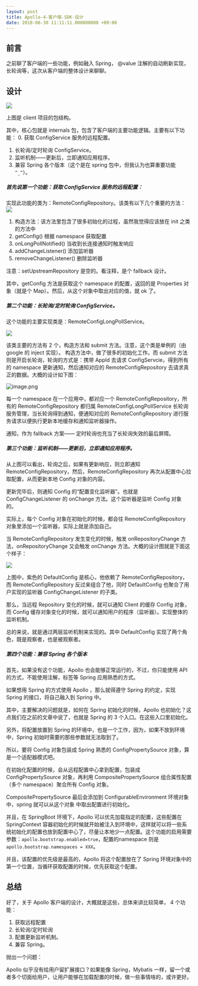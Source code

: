 ```yaml
---
layout: post
title: Apollo-4-客户端-SDK-设计
date: 2018-06-30 11:11:11.000000000 +09:00
---
```

## 前言

之前聊了客户端的一些功能，例如融入 Spring， @value 注解的自动刷新实现，长轮询等，这次从客户端的整体设计来聊聊。

## 设计

![](https://upload-images.jianshu.io/upload_images/4236553-d5a191546f35ad20.png?imageMogr2/auto-orient/strip%7CimageView2/2/w/1240)

上图是 client 项目的包结构。

其中，核心包就是 internals 包，包含了客户端的主要功能逻辑。主要有以下功能：
0. 获取 ConfigService 服务的远程配置。
1. 长轮询/定时轮询 ConfigService。
2. 监听机制——更新后，立即通知应用程序。
3. 兼容 Spring 各个版本（这个是在 spring 包中，但我认为也算重要功能 `^_^`）。

##### 首先说第一个功能：**获取 ConfigService 服务的远程配置**：
实现此功能的类为：RemoteConfigRepository。该类有以下几个重要的方法：
![](https://upload-images.jianshu.io/upload_images/4236553-96df10239dd861a9.png?imageMogr2/auto-orient/strip%7CimageView2/2/w/1240)


1. 构造方法：该方法里包含了很多初始化的过程，虽然我觉得应该放在 init 之类的方法中
2. getConfig() 根据 namespace 获取配置
3. onLongPollNotified() 当收到长连接通知时触发响应
4. addChangeListener() 添加监听器
5. removeChangeListener() 删除监听器

注意：setUpstreamRepository 是空的。看注释，是个 fallback 设计。

其中，getConfig 方法是获取这个 namespace 的配置，返回的是 Properties 对象（就是个 Map）。然后，从这个对象中取出对应的值，就 ok 了。



##### 第二个功能：长轮询/定时轮询 ConfigService。

这个功能的主要实现类是：RemoteConfigLongPollService。

![](https://upload-images.jianshu.io/upload_images/4236553-9c7d5aa0ae07d75f.png?imageMogr2/auto-orient/strip%7CimageView2/2/w/1240)

该类主要的方法有 2 个，构造方法和 submit 方法。注意，这个类是单例的（由 google 的 inject 实现）。
构造方法中，做了很多的初始化工作。而 submit 方法则是开启长轮询，轮询的方式是：携带 AppId 去请求 ConfigServcie，得到所有的 namespace 更新通知，然后通知对应的  RemoteConfigRepository 去请求真正的数据。大概的设计如下图：

![image.png](https://upload-images.jianshu.io/upload_images/4236553-c07a2f5cf49b663c.png?imageMogr2/auto-orient/strip%7CimageView2/2/w/1240)

每一个 namespace 在一个应用中，都对应一个 RemoteConfigRepository，所有的 RemoteConfigRepository 都归属 RemoteConfigLongPollService 长轮询服务管理，当长轮询得到通知，便通知对应的 RemoteConfigRepository 进行服务请求以便执行更新本地缓存和通知监听器操作。

通知，作为 fallback 方案—— 定时轮询也充当了长轮询失效的最后屏障。


##### 第三个功能：监听机制——更新后，立即通知应用程序。


从上图可以看出，轮询之后，如果有更新响应，则立即通知 RemoteConfigRepository，然后，RemoteConfigRepository 再次从配置中心拉取配置，从而更新本地 Config 对象的内容。

更新完毕后，则通知 Config 的“配置变化监听器”。也就是 ConfigChangeListener 的 onChange 方法。这个监听器是监听 Config 对象的。

实际上，每个 Config 对象在初始化的时候，都会往 RemoteConfigRepository 对象里添加一个监听器，实际上就是添加自己。

当 RemoteConfigRepository 发生变化的时候，触发 onRepositoryChange 方法，onRepositoryChange 又会触发 onChange 方法。大概的设计图就是下面这个样子：

![](https://upload-images.jianshu.io/upload_images/4236553-4423ed2d7c5e51a2.png?imageMogr2/auto-orient/strip%7CimageView2/2/w/1240)


上图中，紫色的 DefaultConfig 是核心，他依赖了  RemoteConfigRepository， 而 RemoteConfigRepository 反过来组合了他，同时 DefaultConfig 也聚合了用户实现的监听器 ConfigChangeListener 的子类。

那么，当远程 Repository 变化的时候，就可以通知 Client 的缓存 Config 对象，而 Config 缓存对象变化的时候，就可以通知用户的程序（监听器）。实现整体的监听机制。

总的来说，就是通过两层监听机制来实现的。其中 DefaultConfig 实现了两个角色，既是观察者，也是被观察者。

 
##### 第四个功能：兼容 Spring 各个版本

首先，如果没有这个功能，Apollo 也会能够正常运行的，不过，你只能使用 API 的方式，不能使用注解，标签等 Spring 应用熟悉的方式。

如果想用 Spring 的方式使用 Apollo ，那么就得遵守 Spring 的约定，实现 Spring 的接口，将自己融入到 Spring 中。

其中，主要解决的问题就是，如何在 Spring 初始化的时候，Apollo 也初始化？这点我们在之前的文章中说了，也就是 Spring 的 3 个入口。在这些入口里初始化。

另外，将配置放置到 Spring 的环境中，也是一个工作，因为，如果不放到环境中，Spring 初始时需要的那些参数就无法取到了。

所以，要将 Config 对象包装成 Spring 熟悉的 ConfigPropertySource 对象，算是一个适配器模式吧。

在初始化配置的时候，会从远程配置中心拿到配置，包装成 ConfigPropertySource 对象，再利用 CompositePropertySource 组合属性配置（多个 namespace）聚合所有 Config 对象。

CompositePropertySource 最后会添加到 ConfigurableEnvironment 环境对象中，spring 就可以从这个对象 中取出配置进行初始化。

并且，在 SpringBoot 环境下，Apollo 可以优先加载指定的配置，这些配置在 SpringContext 容器初始化的时候就开始被注入到环境中，这样就可以将一些系统初始化的配置也放到配置中心了，尽量让本地少一点配置。这个功能的启用需要参数：`apollo.bootstrap.enabled=true`，配置的namespace 则是 `apollo.bootstrap.namespaces = XXX`。

并且，该配置的优先级是最高的，Apollo 将这个配置放在了 Spring 环境对象中的第一个位置，当循环获取配置的时候，优先获取这个配置。

## 总结

好了，关于 Apollo 客户端的设计，大概就是这些，总体来讲比较简单， 4 个功能：
1. 获取远程配置
2. 长轮询/定时轮询
3. 配置更新监听机制。
4. 兼容 Spring。

抛出一个问题：

Apollo 似乎没有给用户留扩展接口？如果能像 Spring，Mybatis 一样，留一个或者多个切面给用户，让用户能够在加载配置的时候，做一些事情啥的，或许更好。



































